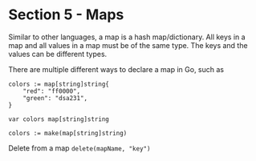 # Section 5 - Maps
Similar to other languages, a map is a hash map/dictionary. All keys in a map and all values in a map
must be of the same type. The keys and the values can be different types.

There are multiple different ways to declare a map in Go, such as
```
colors := map[string]string{
    "red": "ff0000",
    "green": "dsa231",
}

var colors map[string]string

colors := make(map[string]string)
```

Delete from a map
`delete(mapName, "key")`